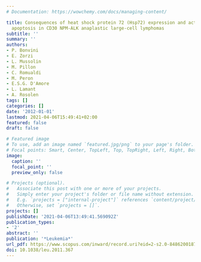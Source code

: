 ```yaml
---
# Documentation: https://wowchemy.com/docs/managing-content/

title: Consequences of heat shock protein 72 (Hsp72) expression and activity on stress-induced
  apoptosis in CD30 NPM-ALK anaplastic large-cell lymphomas
subtitle: ''
summary: ''
authors:
- P. Bonvini
- E. Zorzi
- L. Mussolin
- M. Pillon
- C. Romualdi
- M. Peron
- E.S.G. D'Amore
- L. Lamant
- A. Rosolen
tags: []
categories: []
date: '2012-01-01'
lastmod: 2021-04-06T15:49:41+02:00
featured: false
draft: false

# Featured image
# To use, add an image named `featured.jpg/png` to your page's folder.
# Focal points: Smart, Center, TopLeft, Top, TopRight, Left, Right, BottomLeft, Bottom, BottomRight.
image:
  caption: ''
  focal_point: ''
  preview_only: false

# Projects (optional).
#   Associate this post with one or more of your projects.
#   Simply enter your project's folder or file name without extension.
#   E.g. `projects = ["internal-project"]` references `content/project/deep-learning/index.md`.
#   Otherwise, set `projects = []`.
projects: []
publishDate: '2021-04-06T13:49:41.569092Z'
publication_types:
- '2'
abstract: ''
publication: '*Leukemia*'
url_pdf: https://www.scopus.com/inward/record.uri?eid=2-s2.0-84862001876&doi=10.1038%2fleu.2011.367&partnerID=40&md5=773d468660494842a8bc2b367b2c9193
doi: 10.1038/leu.2011.367
---
```

